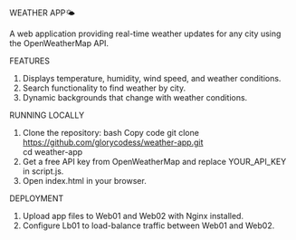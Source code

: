 WEATHER APP🌤️

A web application providing real-time weather updates for any city using the OpenWeatherMap API.

FEATURES
1. Displays temperature, humidity, wind speed, and weather conditions.
2. Search functionality to find weather by city.
3. Dynamic backgrounds that change with weather conditions.


RUNNING LOCALLY
1. Clone the repository:
bash
Copy code
git clone https://github.com/glorycodess/weather-app.git  
cd weather-app  
2. Get a free API key from OpenWeatherMap and replace YOUR_API_KEY in script.js.
3. Open index.html in your browser.

DEPLOYMENT
1. Upload app files to Web01 and Web02 with Nginx installed.
2. Configure Lb01 to load-balance traffic between Web01 and Web02.
